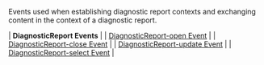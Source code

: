Events used when establishing diagnostic report contexts and exchanging content in the context of a diagnostic report.

| **DiagnosticReport Events** |
| [DiagnosticReport-open Event](3-6-1-diagnosticreport-open.html) |
| [DiagnosticReport-close Event](3-6-2-diagnosticreport-close.html) |
| [DiagnosticReport-update Event](3-6-3-diagnosticreport-update.html) |
| [DiagnosticReport-select Event](3-6-4-diagnosticreport-select.html) |
